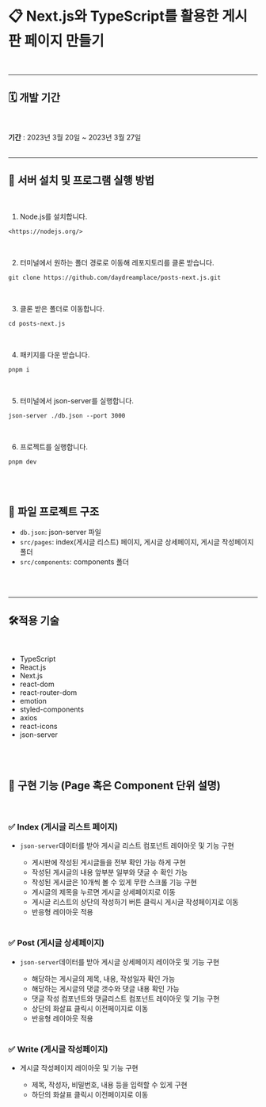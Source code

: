 # 📋 Next.js와 TypeScript를 활용한 게시판 페이지 만들기

<br />

---

## 🗓 개발 기간

<br />

**기간** : 2023년 3월 20일 ~ 2023년 3월 27일
<br />
<br />

---

## 🚧 서버 설치 및 프로그램 실행 방법

<br />

1. Node.js를 설치합니다.

```
<https://nodejs.org/>
```

<br />

2. 터미널에서 원하는 폴더 경로로 이동해 레포지토리를 클론 받습니다.

```
git clone https://github.com/daydreamplace/posts-next.js.git
```
<br />

3. 클론 받은 폴더로 이동합니다.
```
cd posts-next.js
```

<br />

4. 패키지를 다운 받습니다.

```
pnpm i
```

<br />

5. 터미널에서 json-server를 실행합니다.

```
json-server ./db.json --port 3000
```

<br />

6. 프로젝트를 실행합니다.

```
pnpm dev
```

<br />

<br />

## 📂 파일 프로젝트 구조

- `db.json`: json-server 파일
- `src/pages`: index(게시글 리스트) 페이지, 게시글 상세페이지, 게시글 작성페이지 폴더
- `src/components`: components 폴더
<br />
<br />

---

## 🛠적용 기술

<br />

- TypeScript
- React.js
- Next.js
- react-dom
- react-router-dom
- emotion
- styled-components
- axios
- react-icons
- json-server

<br /><br />

## 📑 구현 기능 (Page 혹은 Component 단위 설명)

<br/>

### ✅ Index (게시글 리스트 페이지)

- `json-server`데이터를 받아 게시글 리스트 컴포넌트 레이아웃 및 기능 구현
    - 게시판에 작성된 게시글들을 전부 확인 가능 하게 구현
    - 작성된 게시글의 내용 앞부분 일부와 댓글 수 확인 가능
    - 작성된 게시글은 10개씩 볼 수 있게 무한 스크롤 기능 구현
    - 게시글의 제목을 누르면 게시글 상세페이지로 이동
    - 게시글 리스트의 상단의 작성하기 버튼 클릭시 게시글 작성페이지로 이동
    - 반응형 레이아웃 적용
    
    <br />
    

### ✅ Post (게시글 상세페이지)

- `json-server`데이터를 받아 게시글 상세페이지 레이아웃 및 기능 구현
    - 해당하는 게시글의 제목, 내용, 작성일자 확인 가능
    - 해당하는 게시글의 댓글 갯수와 댓글 내용 확인 가능
    - 댓글 작성 컴포넌트와 댓글리스트 컴포넌트 레이아웃 및 기능 구현
    - 상단의 화살표 클릭시 이전페이지로 이동
    - 반응형 레이아웃 적용
    
    <br />
    

### ✅ Write (게시글 작성페이지)

- 게시글 작성페이지 레이아웃 및 기능 구현
    - 제목, 작성자, 비밀번호, 내용 등을 입력할 수 있게 구현
    - 하단의 화살표 클릭시 이전페이지로 이동
    
    <br />
    

